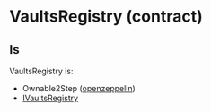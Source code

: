 # VaultsRegistry (contract)

## Is

VaultsRegistry is:

* Ownable2Step ([openzeppelin](https://github.com/OpenZeppelin/openzeppelin-contracts/blob/master/contracts/access/Ownable2Step.sol))
* [IVaultsRegistry](../../contracts/interfaces/IVaultsRegistry.sol.md)
